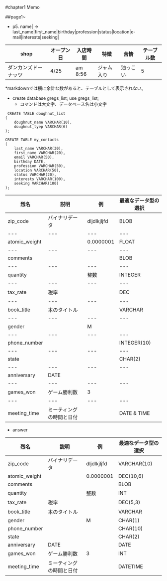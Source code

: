 #chapter1 Memo

##page1~

* p5. 
name|
-> last_name|first_name|birthday|profession|status|location|e-mail|interests|seeking|

|shop|オープン日|入店時間|特徴|苦情|テーブル数|
|---|---|---|---|---|---|
|ダンカンズドーナッツ|4/25|am 8:56|ジャム入り|油っこい|5|

*markdownでは横に余計な数があると、テーブルとして表示されない。

* create database gregs_list; 
  use gregs_list;
  * コマンドは大文字、データベース名は小文字

```
 CREATE TABLE doughnut_list
(
	doughnut_name VARCHAR(10),
	doughnut_tyep VARCHAR(6)
);
```

```
CREATE TABLE my_contacts
(
	last_name VARCHAR(30),
	first_name VARCHAR(20),
	email VARCHAR(50),
	birthday DATE,
	profession VARCHAR(50),
	location VARCHAR(50),
	status VARCHAR(20),
	interests VARCHAR(100),
	seeking VARCHAR(100)
);
```

|烈名|説明|例|最適なデータ型の選択|
|---|---|---|---|
|zip_code|バイナリデータ|dljdlkjljfd|BLOB|
|---|---|---|---|
|atomic_weight||0.0000001|FLOAT|
|---|---|---|---|
|comments|||BLOB|
|---|---|---|---|
|quantity||整数|INTEGER|
|---|---|---|---|
|tax_rate|税率||DEC|
|---|---|---|---|
|book_title|本のタイトル||VARCHAR|
|---|---|---|---|
|gender||M||
|---|---|---|---|
|phone_number|||INTEGER(10)|
|---|---|---|---|
|state|||CHAR(2)|
|---|---|---|---|
|anniversary|DATE|||
|---|---|---|---|
|games_won|ゲーム勝利数|3||
|---|---|---|---|
|meeting_time|ミーティングの時間と日付||DATE & TIME|

* answer 

|烈名|説明|例|最適なデータ型の選択|
|---|---|---|---|
|zip_code|バイナリデータ|dljdlkjljfd|VARCHAR(10)|
|atomic_weight||0.0000001|DEC(10,6)|
|comments|||BLOB|
|quantity||整数|INT|
|tax_rate|税率||DEC(5,3)|
|book_title|本のタイトル||VARCHAR|
|gender||M|CHAR(1)|
|phone_number|||CHAR(10)|
|state|||CHAR(2)|
|anniversary|DATE||DATE|
|games_won|ゲーム勝利数|3|INT|
|meeting_time|ミーティングの時間と日付||DATETIME|





